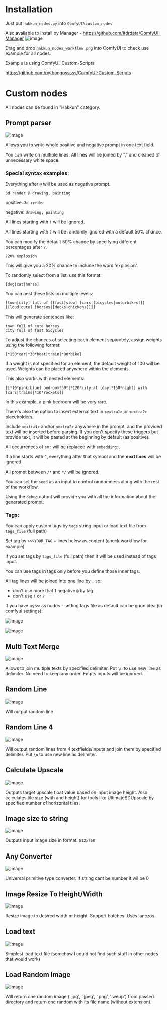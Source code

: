 # Installation
Just put `hakkun_nodes.py` into `ComfyUI\custom_nodes`

Also avaliable to install by Manager - https://github.com/ltdrdata/ComfyUI-Manager
![image](https://github.com/tudal/Hakkun-ComfyUI-nodes/assets/799063/e13c6ef2-dd81-4e7a-8df9-6f87ef39fcdf)

Drag and drop ```hakkun_nodes_workflow.png``` into ComfyUI to check use example for all nodes.

Example is using ComfyUI-Custom-Scripts

https://github.com/pythongosssss/ComfyUI-Custom-Scripts

# Custom nodes

All nodes can be found in "Hakkun" category.

## Prompt parser
![image](https://github.com/tudal/Hakkun-ComfyUI-nodes/assets/799063/76e35cb4-fcf4-4d8e-915f-94ccd0d19471)

Allows you to write whole positive and negative prompt in one text field.

You can write on multiple lines. All lines will be joined by "," and cleaned of unnecessary white space.

### Special syntax examples:

Everything after ```@``` will be used as negative prompt.
```
3d render @ drawing, painting
```
positive: ```3d render```

negative: ```drawing, painting```

All lines starting with ```!``` will be ignored.

All lines starting with `?` will be randomly ignored with a default 50% chance.

You can modify the default 50% chance by specifying different percentages after `?`.

```
?20% explosion
```
This will give you a 20% chance to include the word 'explosion'.


To randomly select from a list, use this format:
```
[dog|cat|horse]
```

You can nest these lists on multiple levels:
```
[town|city] full of [[fast|slow] [cars|[bicycles|motorbikes]]|[[loud|cute] [horses|[ducks|chickens]]]]
```
This will generate sentences like:
```
town full of cute horses
city full of fast bicycles
```

To adjust the chances of selecting each element separately, assign weights using the following format:
```
[*150*car|*30*boat|train|*80*bike]
```
If a weight is not specified for an element, the default weight of 100 will be used. Weights can be placed anywhere within the elements.

This also works with nested elements:
```
[[*10*pink|blue] bedroom*30*|*120*city at [day|*150*night] with [cars|trains|*10*rockets]]
```
In this example, a pink bedroom will be very rare.

There's also the option to insert external text in ```<extra1>``` or ```<extra2>``` placeholders.

Include ```<extra1>``` and/or ```<extra2>``` anywhere in the prompt, and the provided text will be inserted before parsing. If you don't specify these triggers but provide text, it will be pasted at the beginning by default (as positive).

All occurrences of ```em:``` will be replaced with ```embedding:```.

If a line starts with ```^```, everything after that symbol and the **next lines** will be ignored.

All prompt between ```/*``` and ```*/``` will be ignored.

You can set the ```seed``` as an input to control randomness along with the rest of the workflow.

Using the ```debug``` output will provide you with all the information about the generated prompt.

### Tags:
You can apply custom tags by ```tags``` string input or load text file from ```tags_file``` (full path)

Set tag by ```>>>YOUR_TAG``` + lines below as content (check workflow for example)

If you set tags by ```tags_file``` (full path) then it will be used instead of tags input.

You can use tags in tags only before you define those inner tags.

All tag lines will be joined into one line by ```,``` so:
 - don't use more that 1 negative ```@``` by tag
 - don't use ```!``` or ```?```

If you have pysssss nodes - setting tags file as default can be good idea (in comfyui settings):

![image](https://github.com/tudal/Hakkun-ComfyUI-nodes/assets/799063/1996c0e3-7972-4f63-8529-c121790e1558)

![image](https://github.com/tudal/Hakkun-ComfyUI-nodes/assets/799063/c073252f-3ce3-4c94-98fa-9ef6777302eb)


## Multi Text Merge
![image](https://github.com/tudal/Hakkun-ComfyUI-nodes/assets/799063/fbb83cf9-a715-45bd-b50e-ce1f9a6e9a21)

Allows to join multiple texts by specified delimiter. Put ```\n``` to use new line as delimiter.
No need to keep any order. Empty inputs will be ignored.

## Random Line
![image](https://github.com/tudal/Hakkun-ComfyUI-nodes/assets/799063/4f1575e9-06db-459a-b06d-b7608588d006)

Will output random line

## Random Line 4
![image](https://github.com/tudal/Hakkun-ComfyUI-nodes/assets/799063/8b6a5936-d56b-4fc0-8b0f-6b7453219f26)

Will output random lines from 4 textfields/inputs and join them by specified delimiter. Put ```\n``` to use new line as delimiter.

## Calculate Upscale
![image](https://github.com/tudal/Hakkun-ComfyUI-nodes/assets/799063/86b0e0b0-70b8-4f69-aba7-beb246f7a6b9)

Outputs target upscale float value based on input image height.
Also calculates tile size (with and height) for tools like UltimateSDUpscale by specified number of horizontal tiles.

## Image size to string
![image](https://github.com/tudal/Hakkun-ComfyUI-nodes/assets/799063/81dc5d21-f726-45f8-8d46-2ec17d16a6b7)

Outputs input image size in format: ```512x768```

## Any Converter
![image](https://github.com/tudal/Hakkun-ComfyUI-nodes/assets/799063/c3281a50-8873-4dd5-8f01-8ba347c0874c)

Universal primitive type converter. If string cant be number it wil be 0

## Image Resize To Height/Width
![image](https://github.com/tudal/Hakkun-ComfyUI-nodes/assets/799063/ec54d06d-41bd-451d-888d-5c52664edb80)

Resize image to desired width or height. Support batches. Uses lanczos.

## Load text
![image](https://github.com/tudal/Hakkun-ComfyUI-nodes/assets/799063/d1d6f04e-b1c5-44a6-83af-a2778d7e20ca)

Simplest load text file (somehow I could not find such stuff in other nodes that would work)

## Load Random Image
![image](https://github.com/tudal/Hakkun-ComfyUI-nodes/assets/799063/a3942c1d-2ed3-4823-9b3a-c13107ce58f7)

Will return one random image ('.jpg', '.jpeg', '.png', '.webp') from passed directory and return one random with its file name (without extension).

